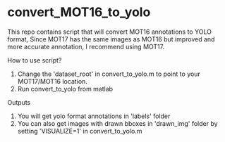 # convert_MOT16_to_yolo
This repo contains script that will convert MOT16 annotations to YOLO format,
Since MOT17 has the same images as MOT16 but improved and more accurate annotation, I recommend using MOT17.


How to use script?
1. Change the 'dataset_root' in convert_to_yolo.m to point to your MOT17/MOT16 location.
2. Run convert_to_yolo from matlab

Outputs
1. You will get yolo format annotations in 'labels' folder
2. You can also get images with drawn bboxes in 'drawn_img' folder by setting 'VISUALIZE=1' in convert_to_yolo.m 



